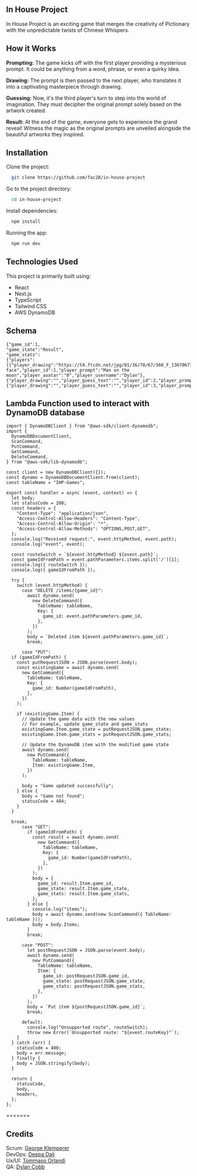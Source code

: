 ## In House Project

In House Project is an exciting game that merges the creativity of Pictionary with the unpredictable twists of Chinese Whispers.

## How it Works

**Prompting:** The game kicks off with the first player providing a mysterious prompt. It could be anything from a word, phrase, or even a quirky idea.

**Drawing:** The prompt is then passed to the next player, who translates it into a captivating masterpiece through drawing.

**Guessing:** Now, it's the third player's turn to step into the world of imagination. They must decipher the original prompt solely based on the artwork created.

**Result:** At the end of the game, everyone gets to experience the grand reveal! Witness the magic as the original prompts are unveiled alongside the beautiful artworks they inspired.

## Installation

Clone the project:

```bash
  git clone https://github.com/fac28/in-house-project
```

Go to the project directory:

```bash
  cd in-house-project
```

Install dependencies:

```bash
  npm install
```

Running the app:

```bash
  npm run dev
```

## Technologies Used

This project is primarily built using:

- React
- Next.js
- TypeScript
- Tailwind CSS
- AWS DynamoDB

## Schema

```
{"game_id":1,
"game_state":"Result",
"game_stats":
{"players":
[{"player_drawing":"https://t4.ftcdn.net/jpg/01/36/70/67/360_F_136706734_KWhNBhLvY5XTlZVocpxFQK1FfKNOYbMj.jpg","player_guess":"Smiley face","player_id":1,"player_prompt":"Man on the moon","player_avatar":"0","player_username":"Dylan"},
{"player_drawing":"","player_guess_text":"","player_id":2,"player_prompt":"","player_guess_drawing":"","player_avatar":"0","player_username":"Josh"},{"player_drawing":"","player_guess_text":"","player_id":3,"player_prompt":"","player_guess_drawing":"","player_avatar":"0","player_username":"Ben"}]}}

```

## Lambda Function used to interact with DynamoDB database

```
import { DynamoDBClient } from "@aws-sdk/client-dynamodb";
import {
  DynamoDBDocumentClient,
  ScanCommand,
  PutCommand,
  GetCommand,
  DeleteCommand,
} from "@aws-sdk/lib-dynamodb";

const client = new DynamoDBClient({});
const dynamo = DynamoDBDocumentClient.from(client);
const tableName = "IHP-Games";

export const handler = async (event, context) => {
  let body;
  let statusCode = 200;
  const headers = {
    "Content-Type": "application/json",
    "Access-Control-Allow-Headers": "Content-Type",
    "Access-Control-Allow-Origin": "*",
    "Access-Control-Allow-Methods": "OPTIONS,POST,GET",
  };
  console.log("Received request:", event.httpMethod, event.path);
  console.log("event", event);

  const routeSwitch = `${event.httpMethod} ${event.path}`;
  const gameIdFromPath = event.pathParameters.items.split('/')[1];
  console.log({ routeSwitch });
  console.log({ gameIdFromPath });

  try {
    switch (event.httpMethod) {
      case "DELETE /items/{game_id}":
        await dynamo.send(
          new DeleteCommand({
            TableName: tableName,
            Key: {
              game_id: event.pathParameters.game_id,
            },
          })
        );
        body = `Deleted item ${event.pathParameters.game_id}`;
        break;

      case "PUT":
  if (gameIdFromPath) {
    const putRequestJSON = JSON.parse(event.body);
    const existingGame = await dynamo.send(
      new GetCommand({
        TableName: tableName,
        Key: {
          game_id: Number(gameIdFromPath),
        },
      })
    );

    if (existingGame.Item) {
      // Update the game data with the new values
      // For example, update game_state and game_stats
      existingGame.Item.game_state = putRequestJSON.game_state;
      existingGame.Item.game_stats = putRequestJSON.game_stats;

      // Update the DynamoDB item with the modified game state
      await dynamo.send(
        new PutCommand({
          TableName: tableName,
          Item: existingGame.Item,
        })
      );

      body = "Game updated successfully";
    } else {
      body = "Game not found";
      statusCode = 404;
    }
  }

  break;
      case "GET":
        if (gameIdFromPath) {
          const result = await dynamo.send(
            new GetCommand({
              TableName: tableName,
              Key: {
                game_id: Number(gameIdFromPath),
              },
            })
          );
          body = {
            game_id: result.Item.game_id,
            game_state: result.Item.game_state,
            game_stats: result.Item.game_stats,
          };
        } else {
          console.log("items");
          body = await dynamo.send(new ScanCommand({ TableName: tableName }));
          body = body.Items;
        }
        break;

      case "POST":
        let postRequestJSON = JSON.parse(event.body);
        await dynamo.send(
          new PutCommand({
            TableName: tableName,
            Item: {
              game_id: postRequestJSON.game_id,
              game_state: postRequestJSON.game_state,
              game_stats: postRequestJSON.game_stats,
            },
          })
        );
        body = `Put item ${postRequestJSON.game_id}`;
        break;

      default:
        console.log("Unsupported route", routeSwitch);
        throw new Error(`Unsupported route: "${event.routeKey}"`);
    }
  } catch (err) {
    statusCode = 400;
    body = err.message;
  } finally {
    body = JSON.stringify(body);
  }

  return {
    statusCode,
    body,
    headers,
  };
};

```

=======

## Credits

Scrum: <a href="https://github.com/GeorgeKlemperer">George Klemperer</a> <br>
DevOps: <a href="https://github.com/DeepsDali">Deepa Dali</a> <br>
Ux/UI: <a href="https://github.com/benante">Tommaso Orlandi</a> <br>
QA: <a href="https://github.com/dylancobb">Dylan Cobb</a>
